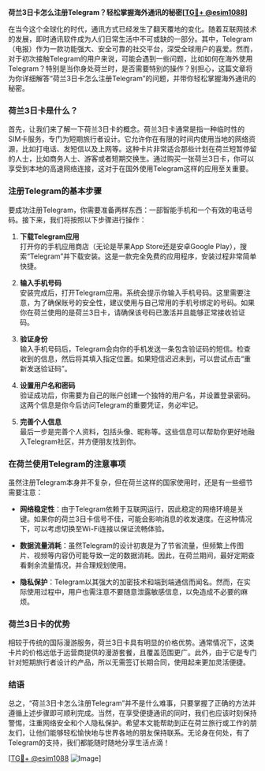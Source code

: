 **荷兰3日卡怎么注册Telegram？轻松掌握海外通讯的秘密[[TG💪+ @esim1088](https://t.me/s/esim1088)]**

在当今这个全球化的时代，通讯方式已经发生了翻天覆地的变化。随着互联网技术的发展，即时通讯软件成为人们日常生活中不可或缺的一部分。其中，Telegram（电报）作为一款功能强大、安全可靠的社交平台，深受全球用户的喜爱。然而，对于初次接触Telegram的用户来说，可能会遇到一些问题，比如如何在海外使用Telegram？特别是当你身处荷兰时，是否需要特别的操作？别担心，这篇文章将为你详细解答“荷兰3日卡怎么注册Telegram”的问题，并带你轻松掌握海外通讯的秘密。

### 荷兰3日卡是什么？

首先，让我们来了解一下荷兰3日卡的概念。荷兰3日卡通常是指一种临时性的SIM卡服务，专门为短期旅行者设计。它允许你在有限的时间内使用当地的网络资源，比如打电话、发短信以及上网等。这种卡片非常适合那些计划在荷兰短暂停留的人士，比如商务人士、游客或者短期交换生。通过购买一张荷兰3日卡，你可以享受到本地的高速网络连接，这对于在国外使用Telegram这样的应用至关重要。

### 注册Telegram的基本步骤

要成功注册Telegram，你需要准备两样东西：一部智能手机和一个有效的电话号码。接下来，我们将按照以下步骤进行操作：

1. **下载Telegram应用**  
   打开你的手机应用商店（无论是苹果App Store还是安卓Google Play），搜索“Telegram”并下载安装。这是一款完全免费的应用程序，安装过程非常简单快捷。

2. **输入手机号码**  
   安装完成后，打开Telegram应用。系统会提示你输入手机号码。这里需要注意，为了确保账号的安全性，建议使用与自己常用的手机号绑定的号码。如果你在荷兰使用的是荷兰3日卡，请确保该号码已激活并且能够正常接收验证码。

3. **验证身份**  
   输入手机号码后，Telegram会向你的手机发送一条包含验证码的短信。检查收到的信息，然后将其填入指定位置。如果短信迟迟未到，可以尝试点击“重新发送验证码”。

4. **设置用户名和密码**  
   验证成功后，你需要为自己的账户创建一个独特的用户名，并设置登录密码。这两个信息是你今后访问Telegram的重要凭证，务必牢记。

5. **完善个人信息**  
   最后一步是完善个人资料，包括头像、昵称等。这些信息可以帮助你更好地融入Telegram社区，并方便朋友找到你。

### 在荷兰使用Telegram的注意事项

虽然注册Telegram本身并不复杂，但在荷兰这样的国家使用时，还是有一些细节需要注意：

- **网络稳定性**：由于Telegram依赖于互联网运行，因此稳定的网络环境是关键。如果你的荷兰3日卡信号不佳，可能会影响消息的收发速度。在这种情况下，可以考虑切换至Wi-Fi连接以保证流畅体验。
  
- **数据流量消耗**：虽然Telegram的设计初衷是为了节省流量，但频繁上传图片、视频等内容仍可能导致一定的数据消耗。因此，在荷兰期间，最好定期查看剩余流量情况，并合理规划使用。

- **隐私保护**：Telegram以其强大的加密技术和端到端通信而闻名。然而，在实际使用过程中，用户也需注意不要随意泄露敏感信息，以免造成不必要的麻烦。

### 荷兰3日卡的优势

相较于传统的国际漫游服务，荷兰3日卡具有明显的价格优势。通常情况下，这类卡片的价格远低于运营商提供的漫游套餐，且覆盖范围更广。此外，由于它是专门针对短期旅行者设计的产品，所以无需签订长期合同，使用起来更加灵活便捷。

### 结语

总之，“荷兰3日卡怎么注册Telegram”并不是什么难事，只要掌握了正确的方法并遵循上述步骤即可顺利完成。当然，在享受便捷通讯的同时，我们也应该时刻保持警惕，注重网络安全和个人隐私保护。希望本文能帮助到正在荷兰旅行或工作的朋友们，让他们能够轻松愉快地与世界各地的朋友保持联系。无论身在何处，有了Telegram的支持，我们都能随时随地分享生活点滴！

[[TG💪+ @esim1088](https://t.me/s/esim1088) ![Image](https://i.postimg.cc/4NQfJmqS/Snipaste-2025-05-13-00-14-12.png)]